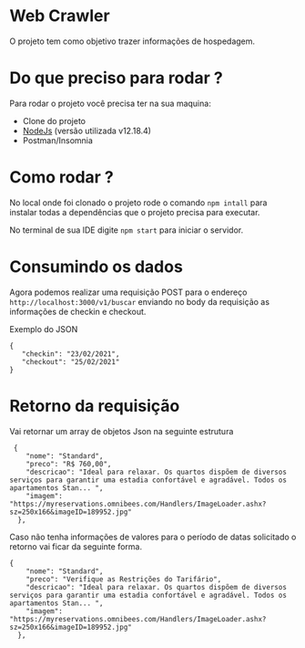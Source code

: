 # Web Crawler

O projeto tem como objetivo trazer informações de hospedagem.

# Do que preciso para rodar ?

Para rodar o projeto você precisa ter na sua maquina:
 - Clone do projeto
 - [NodeJs](https://nodejs.org/en/) (versão utilizada v12.18.4)
 - Postman/Insomnia

 
 # Como rodar ?
 No local onde foi clonado o projeto rode o comando `npm intall` para instalar todas a dependências que o projeto precisa para executar.
 
 No terminal de sua IDE digite `npm start` para iniciar o servidor.
 
 # Consumindo os dados
 Agora podemos realizar uma requisição POST para o endereço `http://localhost:3000/v1/buscar` enviando no body da requisição as informações de checkin e checkout.
 
 Exemplo do JSON
 ```
 {
	"checkin": "23/02/2021",
	"checkout": "25/02/2021"
}
```
   
# Retorno da requisição

Vai retornar um array de objetos Json na seguinte estrutura
```
 {
    "nome": "Standard",
    "preco": "R$ 760,00",
    "descricao": "Ideal para relaxar. Os quartos dispõem de diversos serviços para garantir uma estadia confortável e agradável. Todos os apartamentos Stan... ",
    "imagem": "https://myreservations.omnibees.com/Handlers/ImageLoader.ashx?sz=250x166&imageID=189952.jpg"
  },

```

Caso não tenha informações de valores para o período de datas solicitado o retorno vai ficar da seguinte forma. 

```
{
    "nome": "Standard",
    "preco": "Verifique as Restrições do Tarifário",
    "descricao": "Ideal para relaxar. Os quartos dispõem de diversos serviços para garantir uma estadia confortável e agradável. Todos os apartamentos Stan... ",
    "imagem": "https://myreservations.omnibees.com/Handlers/ImageLoader.ashx?sz=250x166&imageID=189952.jpg"
  },

```

